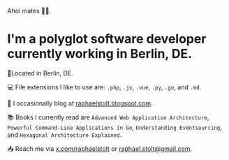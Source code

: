 Ahoi mates 🏴‍☠️.

# I'm a polyglot software developer currently working in Berlin, DE.

📍Located in Berlin, DE.

💻 File extensions I like to use are: `.php`, `.js`, `.vue`, `.py`, `.go`, and `.md`.

📝 I occasionally blog at [raphaelstolt.blogspot.com](https://raphaelstolt.blogspot.com).

📚 Books I currently read are `Advanced Web Application Architecture`, `Powerful Command-Line Applications in Go`, `Understanding Eventsourcing`, and `Hexagonal Architecture Explained`.

📥 Reach me via [x.com/raphaelstolt](https://x.com/raphaelstolt) or [raphael.stolt@gmail.com](mailto:raphael.stolt@gmail.com).
